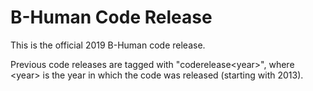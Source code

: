 # B-Human Code Release

This is the official 2019 B-Human code release.

Previous code releases are tagged with "coderelease&lt;year&gt;", where &lt;year&gt; is the year in which the code was released (starting with 2013).
